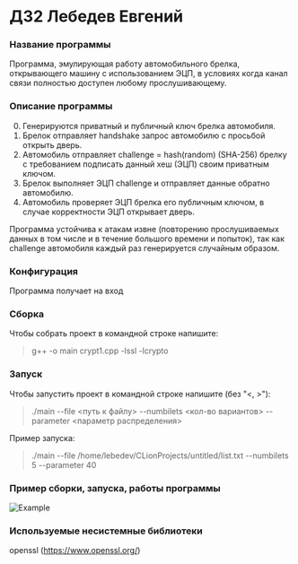 # ДЗ2 Лебедев Евгений
### Название программы
Программа, эмулирующая работу автомобильного брелка, открывающего машину с использованием ЭЦП, в условиях когда канал связи полностью доступен любому прослушивающему.

### Описание программы
0. Генерируются приватный и публичный ключ брелка автомобиля.
1. Брелок отправляет handshake запрос автомобилю с просьбой открыть дверь.
2. Автомобиль отправляет challenge = hash(random) (SHA-256) брелку с требованием подписать данный хеш (ЭЦП) своим приватным ключом.
3. Брелок выполняет ЭЦП challenge и отправляет данные обратно автомобилю.
4. Автомобиль проверяет ЭЦП брелка его публичным ключом, в случае корректности ЭЦП открывает дверь.

Программа устойчива к атакам извне (повторению прослушиваемых данных в том числе и в течение большого времени и попыток), так как challenge автомобиля каждый раз генерируется случайным образом.

### Конфигурация
Программа получает на вход 

### Сборка
Чтобы собрать проект в командной строке напишите: 
> g++ -o main crypt1.cpp -lssl -lcrypto

### Запуск
Чтобы запустить проект в командной строке напишите (без "<, >"): 
> ./main --file <путь к файлу> --numbilets <кол-во вариантов> --parameter <параметр распределения>

Пример запуска:
> ./main --file /home/lebedev/CLionProjects/untitled/list.txt --numbilets 5 --parameter 40

### Пример сборки, запуска, работы программы

![](example.png "Example")

### Используемые несистемные библиотеки
openssl (https://www.openssl.org/)
